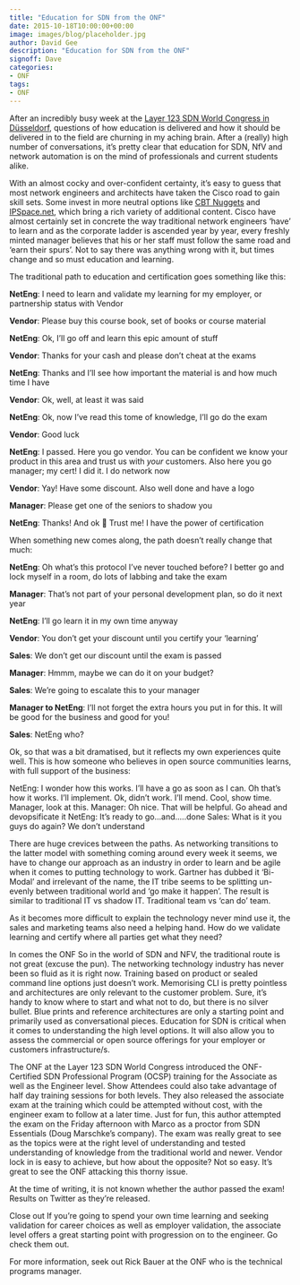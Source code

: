 ```yaml
---
title: "Education for SDN from the ONF"
date: 2015-10-18T10:00:00+00:00
image: images/blog/placeholder.jpg
author: David Gee
description: "Education for SDN from the ONF"
signoff: Dave
categories:
- ONF
tags:
- ONF
---
```


After an incredibly busy week at the [Layer 123 SDN World Congress in Düsseldorf](http://www.layer123.com/sdn), questions of how education is delivered and how it should be delivered in to the field are churning in my aching brain. After a (really) high number of conversations, it’s pretty clear that education for SDN, NfV and network automation is on the mind of professionals and current students alike.

With an almost cocky and over-confident certainty, it’s easy to guess that most network engineers and architects have taken the Cisco road to gain skill sets. Some invest in more neutral options like [CBT Nuggets](https://www.cbtnuggets.com/) and [IPSpace.net](http://www.ipspace.net/Main_Page), which bring a rich variety of additional content. Cisco have almost certainly set in concrete the way traditional network engineers ‘have’ to learn and as the corporate ladder is ascended year by year, every freshly minted manager believes that his or her staff must follow the same road and ‘earn their spurs’. Not to say there was anything wrong with it, but times change and so must education and learning.

The traditional path to education and certification goes something like this:

__NetEng__: I need to learn and validate my learning for my employer, or partnership status with Vendor

__Vendor__: Please buy this course book, set of books or course material

__NetEng__: Ok, I’ll go off and learn this epic amount of stuff

__Vendor__: Thanks for your cash and please don’t cheat at the exams

__NetEng__: Thanks and I’ll see how important the material is and how much time I have

__Vendor__: Ok, well, at least it was said

__NetEng__: Ok, now I’ve read this tome of knowledge, I’ll go do the exam

__Vendor__: Good luck

__NetEng__: I passed. Here you go vendor. You can be confident we know your product in this area and trust us with *your* customers. Also here you go manager; my cert! I did it. I do network now

__Vendor__: Yay! Have some discount. Also well done and have a logo

__Manager__: Please get one of the seniors to shadow you

__NetEng__: Thanks! And ok 🙂 Trust me! I have the power of certification

When something new comes along, the path doesn’t really change that much:

__NetEng__: Oh what’s this protocol I’ve never touched before? I better go and lock myself in a room, do lots of labbing and take the exam

__Manager__: That’s not part of your personal development plan, so do it next year

__NetEng__: I’ll go learn it in my own time anyway

__Vendor__: You don’t get your discount until you certify your ‘learning’

__Sales__: We don’t get our discount until the exam is passed

__Manager__: Hmmm, maybe we can do it on your budget?

__Sales__: We’re going to escalate this to your manager

__Manager to NetEng__: I’ll not forget the extra hours you put in for this. It will be good for the business and good for you!

__Sales__: NetEng who?

Ok, so that was a bit dramatised, but it reflects my own experiences quite well. This is how someone who believes in open source communities learns, with full support of the business:

NetEng: I wonder how this works.
I’ll have a go as soon as I can.
Oh that’s how it works. I’ll implement.
Ok, didn’t work. I’ll mend.
Cool, show time. Manager, look at this.
Manager: Oh nice. That will be helpful. Go ahead and devopsificate it
NetEng: It’s ready to go…and…..done
Sales: What is it you guys do again? We don’t understand

There are huge crevices between the paths. As networking transitions to the latter model with something coming around every week it seems, we have to change our approach as an industry in order to learn and be agile when it comes to putting technology to work. Gartner has dubbed it ‘Bi-Modal’ and irrelevant of the name, the IT tribe seems to be splitting un-evenly between traditional world and ‘go make it happen’. The result is similar to traditional IT vs shadow IT. Traditional team vs ‘can do’ team.

As it becomes more difficult to explain the technology never mind use it, the sales and marketing teams also need a helping hand. How do we validate learning and certify where all parties get what they need?

In comes the ONF
So in the world of SDN and NFV, the traditional route is not great (excuse the pun). The networking technology industry has never been so fluid as it is right now. Training based on product or sealed command line options just doesn’t work. Memorising CLI is pretty pointless and architectures are only relevant to the customer problem. Sure, it’s handy to know where to start and what not to do, but there is no silver bullet. Blue prints and reference architectures are only a starting point and primarily used as conversational pieces. Education for SDN is critical when it comes to understanding the high level options. It will also allow you to assess the commercial or open source offerings for your employer or customers infrastructure/s.

The ONF at the Layer 123 SDN World Congress introduced the ONF-Certified SDN Professional Program (OCSP) training for the Associate as well as the Engineer level. Show Attendees could also take advantage of half day training sessions for both levels. They also released the associate exam at the training which could be attempted without cost, with the engineer exam to follow at a later time. Just for fun, this author attempted the exam on the Friday afternoon with Marco as a proctor from SDN Essentials (Doug Marschke’s company). The exam was really great to see as the topics were at the right level of understanding and tested understanding of knowledge from the traditional world and newer. Vendor lock in is easy to achieve, but how about the opposite? Not so easy. It’s great to see the ONF attacking this thorny issue.

At the time of writing, it is not known whether the author passed the exam! Results on Twitter as they’re released.

Close out
If you’re going to spend your own time learning and seeking validation for career choices as well as employer validation, the associate level offers a great starting point with progression on to the engineer. Go check them out.

For more information, seek out Rick Bauer at the ONF who is the technical programs manager.